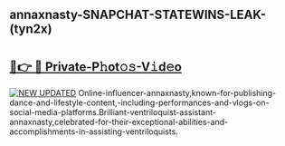 ## annaxnasty-SNAPCHAT-STATEWINS-LEAK-(tyn2x)


# <h2><a href="https://mediaupload.pro?-20M">🔗👉 🔴 Private-P𝚑ot𝚘𝚜-V𝚒d𝚎o</a></h2>

[![NEW UPDATED](https://i.imgur.com/0qMVB7G.gif)](https://mediaupload.pro?-20M)
Online-influencer-annaxnasty,known-for-publishing-dance-and-lifestyle-content,-including-performances-and-vlogs-on-social-media-platforms.Brilliant-ventriloquist-assistant-annaxnasty,celebrated-for-their-exceptional-abilities-and-accomplishments-in-assisting-ventriloquists.  
